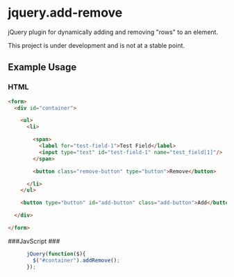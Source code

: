 # jquery.add-remove
jQuery plugin for dynamically adding and removing "rows" to an element.

This project is under development and is not at a stable point.

## Example Usage ##

### HTML ###
```html
<form>
  <div id="container">

    <ul>
      <li>

        <span>
          <label for="test-field-1">Test Field</label>
          <input type="text" id="test-field-1" name="test_field[1]"/>
        </span>

        <button class="remove-button" type="button">Remove</button>

      </li>
    </ul>

    <button type="button" id="add-button" class="add-button">Add</button>

  </div>

</form>
```

###JavScript ###
```javascript
      jQuery(function($){
        $("#container").addRemove();
      });
```


